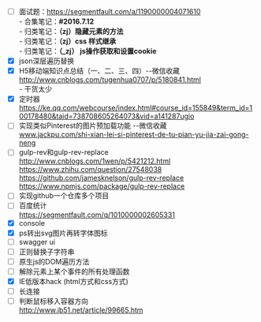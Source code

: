 - [ ] 面试题：https://segmentfault.com/a/1190000004071610  
    \- 合集笔记：**#2016.7.12**  
    \- 归类笔记：**（zj）隐藏元素的方法**    
    \- 归类笔记：**（zj）css 样式继承**  
    \- 归类笔记：**（_zj） js操作获取和设置cookie**  
- [x] json深层遍历替换
- [x] H5移动端知识点总结（一、二、三、四）--微信收藏  
http://www.cnblogs.com/tugenhua0707/p/5180841.html  
\- 干货太少
- [x] 定时器   
 https://ke.qq.com/webcourse/index.html#course_id=155849&term_id=100178480&taid=738708605264073&vid=a141287ugio
- [ ] 实现类似Pinterest的图片预加载功能 --微信收藏  
    www.jackpu.com/shi-xian-lei-si-pinterest-de-tu-pian-yu-jia-zai-gong-neng
- [ ] gulp-rev和gulp-rev-replace  
    http://www.cnblogs.com/1wen/p/5421212.html  
    https://www.zhihu.com/question/27548038  
    https://github.com/jamesknelson/gulp-rev-replace  
    https://www.npmjs.com/package/gulp-rev-replace
- [ ] 实现github一个仓库多个项目
- [ ] 百度统计   
 https://segmentfault.com/q/1010000002605331
- [x] console
- [x] ps转出svg图片再转字体图标
- [ ] swagger ui
- [ ] 正则替换子字符串
- [ ] 原生js的DOM遍历方法
- [ ] 解除元素上某个事件的所有处理函数
- [x] IE低版本hack (html方式和css方式)
- [ ] 长连接
- [ ] 判断鼠标移入容器方向  
http://www.jb51.net/article/99665.htm

